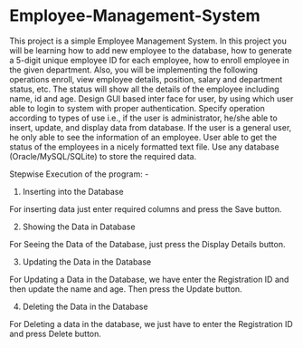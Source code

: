# Employee-Management-System
This project is a simple Employee Management System. In this project you will be learning how to add new employee to the database, how to generate a 5-digit unique employee ID for each employee, how to enroll employee in the given department. Also, you will be implementing the following operations enroll, view employee details, position, salary and department status, etc. The status will show all the details of the employee including name, id and age.
Design GUI based inter face for user, by using which user able to login to system with proper authentication. Specify operation according to types of use i.e., if the user is administrator, he/she able to insert, update, and display data from database. If the user is a general user, he only able to see the information of an employee. User able to get the status of the employees in a nicely formatted text file. Use any database (Oracle/MySQL/SQLite) to store the required data.


Stepwise Execution of the program: - 
1. Inserting into the Database 

For inserting data just enter required columns and press the Save button. 



2. Showing the Data in Database 

For Seeing the Data of the Database, just press the Display Details button. 



3. Updating the Data in the Database 

For Updating a Data in the Database, we have enter the Registration ID and then update the name and age. Then press the Update button. 



4. Deleting the Data in the Database 

For Deleting a data in the database, we just have to enter the Registration ID and press Delete button. 
 
